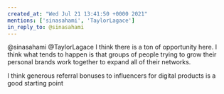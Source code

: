```yaml
---
created_at: "Wed Jul 21 13:41:50 +0000 2021"
mentions: ['sinasahami', 'TaylorLagace']
in_reply_to: @sinasahami
---
```


@sinasahami @TaylorLagace I think there is a ton of opportunity here. I think what tends to happen is that groups of people trying to grow their personal brands work together to expand all of their networks. 

I think generous referral bonuses to influencers for digital products is a good starting point